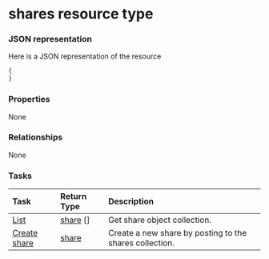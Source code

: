 # shares resource type



### JSON representation

Here is a JSON representation of the resource

<!-- {
  "blockType": "resource",
  "optionalProperties": [

  ],
  "@odata.type": "microsoft.graph.shares"
}-->

```json
{
}

```
### Properties
None

### Relationships
None


### Tasks

| Task		   | Return Type	|Description|
|:---------------|:--------|:----------|
|[List](../api/share_list.md) | [share](share.md) [] |Get share object collection. |
|[Create share](../api/share_post_shares.md) |[share](share.md)| Create a new share by posting to the shares collection.|

<!-- uuid: 6b7717c2-905e-4c22-b11f-ae5f0d73de1d
2015-10-19 08:46:49 UTC -->
<!-- {
  "type": "#page.annotation",
  "description": "shares resource",
  "keywords": "",
  "section": "documentation",
  "tocPath": ""
}-->